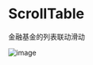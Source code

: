 # ScrollTable
金融基金的列表联动滑动

![image](https://github.com/liuzeze/ScrollTable/blob/master/gif/GIF.gif)  

